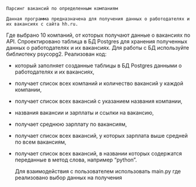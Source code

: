     Парсинг вакансий по определенным компаниям

    Данная программа предназначена для получения данных о работодателях и их вакансиях с сайта hh.ru.
Где выбрано 10 компаний, от которых  получают данные о вакансиях по API.
Спроектировано таблица в БД Postgres для хранения полученных данных о работодателях и их вакансиях. Для работы с БД используйте библиотеку psycopg2.
Реализован код:
- который заполняет созданные таблицы в БД Postgres данными о работодателях и их вакансиях,
- получает список всех компаний и количество вакансий у каждой компании,
- получает список всех вакансий с указанием названия компании,
- названия вакансии и зарплаты и ссылки на вакансию,
- получает среднюю зарплату по вакансиям,
- получает список всех вакансий, у которых зарплата выше средней по всем вакансиям,
- получает список всех вакансий, в названии которых содержатся переданные в метод слова, например “python”.

    Для взаимодействия с пользователем использовать main.py где реализовано выбор данных на получения